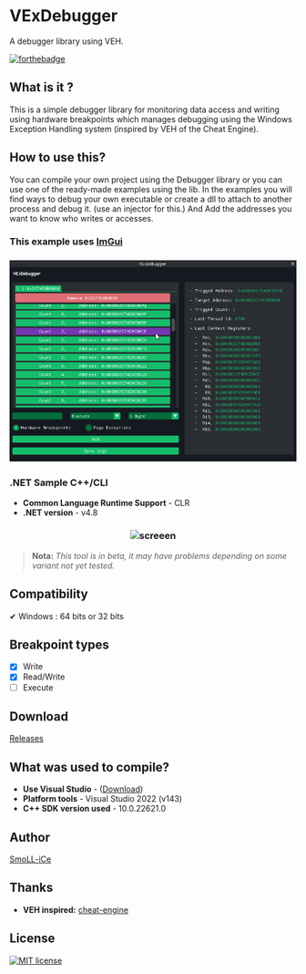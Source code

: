 # VExDebugger

A debugger library using VEH.

[![forthebadge](https://forthebadge.com/images/badges/made-with-c-plus-plus.svg)](https://forthebadge.com)

## What is it ?

This is a simple debugger library for monitoring data access and writing using hardware breakpoints which manages debugging using the Windows Exception Handling system (inspired by VEH of the Cheat Engine).

## How to use this?

You can compile your own project using the Debugger library or you can use one of the ready-made examples using the lib.
In the examples you will find ways to debug your own executable or create a dll to attach to another process and debug it. (use an injector for this.)
And Add the addresses you want to know who writes or accesses.

### This example uses [ImGui](https://github.com/ocornut/imgui)

<h3 align="center">
  <img src="README/vex_debug_gui.png" alt="screeen" />
</h3>

### .NET Sample C++/CLI

- **Common Language Runtime Support** - CLR
- **.NET version** - v4.8

<h3 align="center">
  <img src="README/vex_debug_form.png" alt="screeen" />
</h3>

> **Nota:** _This tool is in beta, it may have problems depending on some variant not yet tested._

## Compatibility

✔ Windows : 64 bits or 32 bits

## Breakpoint types

- [x] Write
- [x] Read/Write
- [ ] Execute

## Download

[Releases](https://github.com/SmoLL-iCe/VExDebugger/releases)

## What was used to compile?

- **Use Visual Studio** - ([Download](https://visualstudio.microsoft.com/pt-br/))
- **Platform tools** - Visual Studio 2022 (v143)
- **C++ SDK version used** - 10.0.22621.0

## Author

[SmoLL-iCe](https://github.com/SmoLL-iCe)

## Thanks

- **VEH inspired:** [cheat-engine](https://github.com/cheat-engine)

## License

[![MIT license](https://img.shields.io/badge/License-MIT-blue.svg)](https://raw.githubusercontent.com/SmoLL-iCe/VExDebugger/master/LICENSE)
